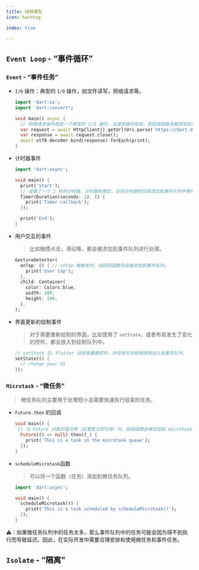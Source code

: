 ```yaml
---
title: 线程模型
icon: hashtag

index: true

---
```


<!-- more -->

## `Event Loop` - “事件循环”

### `Event` - “事件任务”

  - `I/O` 操作：典型的 `I/O` 操作，如文件读写，网络请求等。

    ```dart
    import 'dart:io';
    import 'dart:convert';
    
    void main() async {
      // 网络请求操作就是一个典型的 I/O 操作，当请求操作完成，其回调函数会被添加到事件队列中等待执行。
      var request = await HttpClient().getUrl(Uri.parse('https://dart.dev'));
      var response = await request.close();
      await utf8.decoder.bind(response).forEach(print);
    }
    ```

  - 计时器事件

    ```dart
    import 'dart:async';
    
    void main() {
      print('Start');
      // 设置了一个 2 秒的计时器，计时器到期后，会将计时器的回调添加到事件队列中等待执行。
      Timer(Duration(seconds: 2), () {
        print('Timer callback');
      });
    
      print('End');
    }
    ```

  - 用户交互的事件
    > 比如触摸点击，滑动等，都会被添加到事件队列进行处理。

    ```dart
    GestureDetector(
      onTap: () { // onTap 被触发时，该回调函数将会被添加到事件队列。
        print('User tap');
      },
      child: Container(
        color: Colors.blue,
        width: 100,
        height: 100,
      ),
    );
    ```
    
  - 界面更新的绘制事件
    > 对于需要重新绘制的界面，比如使用了 `setState`，或者布局发生了变化的控件，都会放入到绘制队列中。

    ```dart
    // setState 后，Flutter 会安排重建控件，并将相关的绘制调用加入到事件队列。
    setState(() {
      // change your UI
    });
    ```

### `Microtask` - “微任务”
  > 微任务队列主要用于处理短小且需要快速执行结束的任务。
    
  - `Future.then` 的回调

    ```dart
    void main() {
     // 当 Future 对象的值可用（这里是立即可用）时，回调函数会被添加到 microtask 队列中
      Future(() => null).then((_) {
        print('This is a task in the microtask queue');
      });
    }
    ```
    
  - `scheduleMicrotask`函数
    > 可以将一个函数（任务）添加到微任务队列。

    ```dart
    import 'dart:async';
    
    void main() {
      scheduleMicrotask(() {
        print('This is a task scheduled by scheduleMicrotask()');
      });
    }
    ```
    
  ⚠️：如果微任务队列中的任务太多，那么事件队列中的任务可能会因为得不到执行而导致延迟。因此，在实际开发中需要合理安排和使用微任务和事件任务。

## `Isolate` - “隔离”

```dart

```
